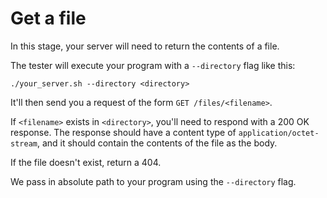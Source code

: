 # Get a file

In this stage, your server will need to return the contents of a file.

The tester will execute your program with a `--directory` flag like this:
```
./your_server.sh --directory <directory>
```

It'll then send you a request of the form `GET /files/<filename>`.

If `<filename>` exists in `<directory>`, you'll need to respond with a 200 OK response. The response should have a content type of `application/octet-stream`, and it should contain the contents of the file as the body.

If the file doesn't exist, return a 404.

We pass in absolute path to your program using the `--directory` flag.
